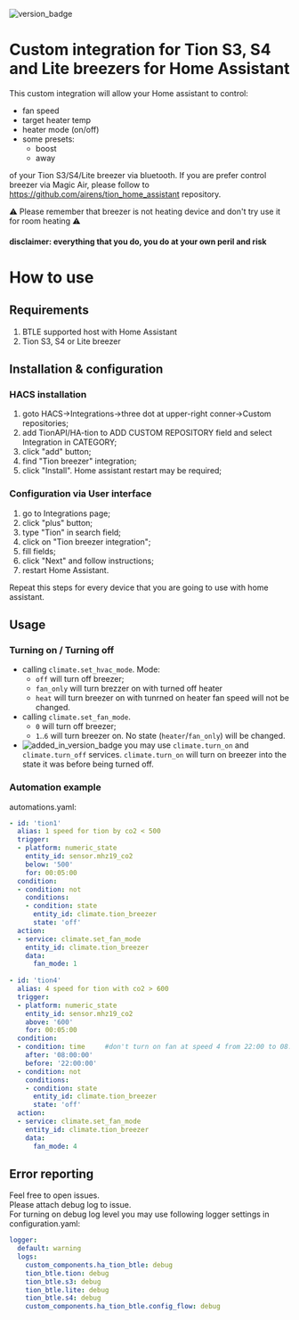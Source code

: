 ![version_badge](https://img.shields.io/badge/minimum%20HA%20version-2022.06-red)
# Custom integration for Tion S3, S4 and Lite breezers for Home Assistant
This custom integration will allow your Home assistant to control:
* fan speed
* target heater temp
* heater mode (on/off)
* some presets:
    * boost
    * away    

of your Tion S3/S4/Lite breezer via bluetooth. If you are prefer control breezer via Magic Air, please follow to https://github.com/airens/tion_home_assistant repository.

:warning: Please remember that breezer is not heating device and don't try use it for room heating :warning: 
#### disclaimer: everything that you do, you do at your own peril and risk

# How to use
## Requirements
  1. BTLE supported host with Home Assistant
  1. Tion S3, S4 or Lite breezer

## Installation & configuration
### HACS installation
  1. goto HACS->Integrations->three dot at upper-right conner->Custom repositories;
  1. add TionAPI/HA-tion to ADD CUSTOM REPOSITORY field and select Integration in CATEGORY; 
  1. click "add" button;
  1. find "Tion breezer" integration;
  1. click "Install". Home assistant restart may be required;
  
### Configuration via User interface
  1. go to Integrations page;
  1. click "plus" button;
  1. type "Tion" in search field;
  1. click on "Tion breezer integration";
  1. fill fields;
  1. click "Next" and follow instructions;  
  1. restart Home Assistant.
  
  Repeat this steps for every device that you are going to use with home assistant.

## Usage 
### Turning on / Turning off
* calling `climate.set_hvac_mode`. Mode:
  * `off` will turn off breezer;
  * `fan_only` will turn brezzer on with turned off heater
  * `heat` will turn breezer on with tunrned on heater
  fan speed will not be changed.
* calling `climate.set_fan_mode`. 
  * `0` will turn off breezer;
  * `1`..`6` will turn breezer on.
  No state (`heater`/`fan_only`) will be changed.
* ![added_in_version_badge](https://img.shields.io/badge/Since-v2.1.3-red) you may use `climate.turn_on` and `climate.turn_off` services. `climate.turn_on` will turn on breezer into the state it was before being turned off.  

### Automation example
automations.yaml:
```yaml
- id: 'tion1'
  alias: 1 speed for tion by co2 < 500
  trigger:
  - platform: numeric_state
    entity_id: sensor.mhz19_co2
    below: '500'    
    for: 00:05:00    
  condition:
  - condition: not
    conditions:
    - condition: state
      entity_id: climate.tion_breezer
      state: 'off'
  action:
  - service: climate.set_fan_mode
    entity_id: climate.tion_breezer
    data:
      fan_mode: 1    
    
- id: 'tion4'
  alias: 4 speed for tion with co2 > 600
  trigger:
  - platform: numeric_state
    entity_id: sensor.mhz19_co2
    above: '600'    
    for: 00:05:00    
  condition:
  - condition: time     #don't turn on fan at speed 4 from 22:00 to 08:00 
    after: '08:00:00'
    before: '22:00:00'    
  - condition: not
    conditions:
    - condition: state
      entity_id: climate.tion_breezer
      state: 'off'
  action:
  - service: climate.set_fan_mode
    entity_id: climate.tion_breezer
    data:
      fan_mode: 4  
```
## Error reporting
Feel free to open issues.  
Please attach debug log to issue.  
For turning on debug  log level you may use following logger settings in configuration.yaml:
```yaml
logger:
  default: warning
  logs:
    custom_components.ha_tion_btle: debug
    tion_btle.tion: debug
    tion_btle.s3: debug    
    tion_btle.lite: debug
    tion_btle.s4: debug
    custom_components.ha_tion_btle.config_flow: debug
```
